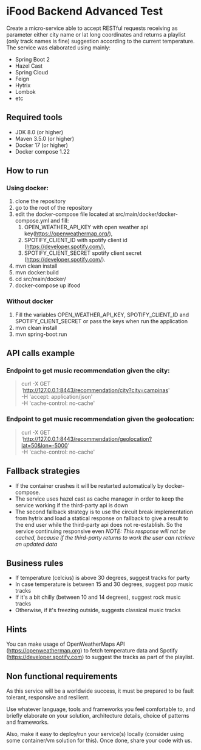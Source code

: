 # iFood Backend Advanced Test
Create a micro-service able to accept RESTful requests receiving as parameter either city name or lat long coordinates and returns a playlist (only track names is fine) suggestion according to the current temperature.
The service was elaborated using mainly:
* Spring Boot 2
* Hazel Cast
* Spring Cloud
* Feign
* Hytrix
* Lombok
* etc

## Required tools

* JDK 8.0 (or higher)
* Maven 3.5.0 (or higher)
* Docker 17 (or higher)
* Docker compose 1.22

## How to run
### Using docker:
1. clone the repository
2. go to the root of the repository
3. edit the docker-compose file located at src/main/docker/docker-compose.yml and fill:
    1. OPEN_WEATHER_API_KEY with open weather api key(https://openweathermap.org/),
    2. SPOTIFY_CLIENT_ID with spotify client id (https://developer.spotify.com/),
    3. SPOTIFY_CLIENT_SECRET spotify client secret (https://developer.spotify.com/).
4. mvn clean install
5. mvn docker:build
6. cd src/main/docker/
7. docker-compose up ifood

### Without docker
1. Fill the variables OPEN_WEATHER_API_KEY, SPOTIFY_CLIENT_ID and SPOTIFY_CLIENT_SECRET or pass the keys when run the application
2. mvn clean install
3. mvn spring-boot:run

## API calls example
### Endpoint to get music recommendation given the city:
> curl -X GET \
  'http://127.0.0.1:8443/recommendation/city?city=campinas' \
  -H 'accept: application/json' \
  -H 'cache-control: no-cache'
### Endpoint to get music recommendation given the geolocation:
> curl -X GET \
  'http://127.0.0.1:8443/recommendation/geolocation?lat=50&lon=-5000' \
  -H 'cache-control: no-cache'

## Fallback strategies
- If the container crashes it will be restarted automatically by docker-compose.
- The service uses hazel cast as cache manager in order to keep the service working if the third-party api is down
- The second fallback strategy is to use the circuit break implementation from hytrix and load a statical response on fallback to give
a result to the end user while the third-party api does not re-establish.
So the service continuing responsive even 
*NOTE: This response will not be cached, because if the third-party returns to work the user can retrieve an updated data*

## Business rules

* If temperature (celcius) is above 30 degrees, suggest tracks for party
* In case temperature is between 15 and 30 degrees, suggest pop music tracks
* If it's a bit chilly (between 10 and 14 degrees), suggest rock music tracks
* Otherwise, if it's freezing outside, suggests classical music tracks

## Hints

You can make usage of OpenWeatherMaps API (https://openweathermap.org) to fetch temperature data and Spotify (https://developer.spotify.com) to suggest the tracks as part of the playlist.

## Non functional requirements

As this service will be a worldwide success, it must be prepared to be fault tolerant, responsive and resilient.

Use whatever language, tools and frameworks you feel comfortable to, and briefly elaborate on your solution, architecture details, choice of patterns and frameworks.

Also, make it easy to deploy/run your service(s) locally (consider using some container/vm solution for this). Once done, share your code with us.

